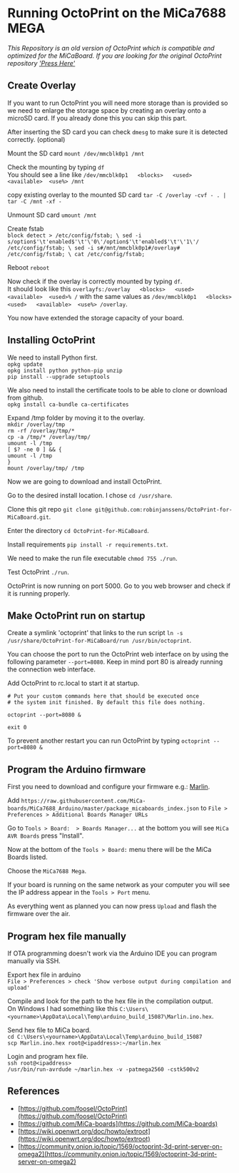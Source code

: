 # Running OctoPrint on the MiCa7688 MEGA

*This Repository is an old version of OctoPrint which is compatible and optimized for the MiCaBoard. If you are looking for the original OctoPrint repository ['Press Here'](https://github.com/foosel/OctoPrint)*

## Create Overlay

If you want to run OctoPrint you will need more storage than is provided so we need to enlarge the storage space by creating an overlay onto a microSD card. If you already done this you can skip this part.

After inserting the SD card you can check `dmesg` to make sure it is detected correctly. (optional)

Mount the SD card `mount /dev/mmcblk0p1 /mnt`

Check the mounting by typing `df`<br>
You should see a line like `/dev/mmcblk0p1   <blocks>   <used>   <available>  <use%> /mnt`

copy existing overlay to the mounted SD card `tar -C /overlay -cvf - . | tar -C /mnt -xf -`

Unmount SD card `umount /mnt`

Create fstab<br>
`block detect > /etc/config/fstab; \
   sed -i s/option$'\t'enabled$'\t'\'0\'/option$'\t'enabled$'\t'\'1\'/ /etc/config/fstab; \
   sed -i s#/mnt/mmcblk0p1#/overlay# /etc/config/fstab; \
   cat /etc/config/fstab;`

Reboot `reboot`

Now check if the overlay is correctly mounted by typing `df`.<br>
It should look like this `overlayfs:/overlay   <blocks>   <used>   <available>  <used>% /` with the same values as `/dev/mmcblk0p1   <blocks>   <used>   <available>  <use%> /overlay`.

You now have extended the storage capacity of your board.

## Installing OctoPrint

We need to install Python first.<br>
`opkg update`<br>
`opkg install python python-pip unzip`<br>
`pip install --upgrade setuptools`

We also need to install the certificate tools to be able to clone or download from github.<br>
`opkg install ca-bundle ca-certificates`

Expand /tmp folder by moving it to the overlay.<br>
`mkdir /overlay/tmp`<br>
`rm -rf /overlay/tmp/*`<br>
`cp -a /tmp/* /overlay/tmp/`<br>
`umount -l /tmp`<br>
`[ $? -ne 0 ] && {`<br>
`umount -l /tmp`<br>
`}`<br>
`mount /overlay/tmp/ /tmp`

Now we are going to download and install OctoPrint.

Go to the desired install location. I chose `cd /usr/share`.

Clone this git repo `git clone git@github.com:robinjanssens/OctoPrint-for-MiCaBoard.git`.

Enter the directory `cd OctoPrint-for-MiCaBoard`.

Install requirements `pip install -r requirements.txt`.

We need to make the run file executable `chmod 755 ./run`.

Test OctoPrint `./run`.

OctoPrint is now running on port 5000. Go to you web browser and check if it is running properly.

## Make OctoPrint run on startup

Create a symlink 'octoprint' that links to the run script `ln -s /usr/share/OctoPrint-for-MiCaBoard/run /usr/bin/octoprint`.

You can choose the port to run the OctoPrint web interface on by using the following parameter `--port=8080`. Keep in mind port 80 is already running the connection web interface.

Add OctoPrint to rc.local to start it at startup.
```
# Put your custom commands here that should be executed once
# the system init finished. By default this file does nothing.

octoprint --port=8080 &

exit 0
```

To prevent another restart you can run OctoPrint by typing `octoprint --port=8080 &`

## Program the Arduino firmware

First you need to download and configure your firmware e.g.: [Marlin](https://github.com/MarlinFirmware/Marlin).

Add `https://raw.githubusercontent.com/MiCa-boards/MiCa7688_Arduino/master/package_micaboards_index.json` to `File > Preferences > Additional Boards Manager URLs`

Go to `Tools > Board:  > Boards Manager...` at the bottom you will see `MiCa AVR Boards` press "Install".

Now at the bottom of the `Tools > Board:` menu there will be the MiCa Boards listed.

Choose the `MiCa7688 Mega`.

If your board is running on the same network as your computer you will see the IP address appear in the `Tools > Port` menu.

As everything went as planned you can now press `Upload` and flash the firmware over the air.

## Program hex file manually

If OTA programming doesn't work via the Arduino IDE you can program manually via SSH.

Export hex file in arduino<br>
`File > Preferences > check 'Show verbose output during compilation and upload'`

Compile and look for the path to the hex file in the compilation output.<br>
On Windows I had something like this
`C:\Users\<yourname>\AppData\Local\Temp\arduino_build_15087\Marlin.ino.hex`.

Send hex file to MiCa board.<br>
`cd C:\Users\<yourname>\AppData\Local\Temp\arduino_build_15087`<br>
`scp Marlin.ino.hex root@<ipaddress>:~/marlin.hex`

Login and program hex file.<br>
`ssh root@<ipaddress>`<br>
`/usr/bin/run-avrdude ~/marlin.hex -v -patmega2560 -cstk500v2`

## References

- [https://github.com/foosel/OctoPrint](https://github.com/foosel/OctoPrint)
- [https://github.com/MiCa-boards](https://github.com/MiCa-boards)
- [https://wiki.openwrt.org/doc/howto/extroot](https://wiki.openwrt.org/doc/howto/extroot)
- [https://community.onion.io/topic/1569/octoprint-3d-print-server-on-omega2](https://community.onion.io/topic/1569/octoprint-3d-print-server-on-omega2)
